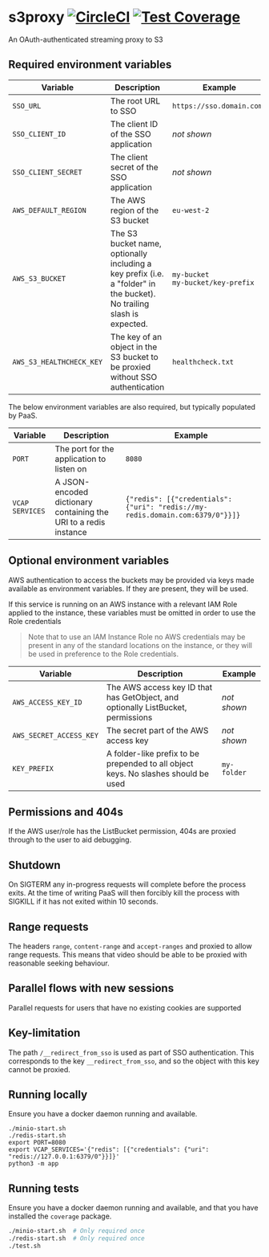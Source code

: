 # s3proxy [![CircleCI](https://circleci.com/gh/uktrade/s3proxy.svg?style=svg)](https://circleci.com/gh/uktrade/s3proxy) [![Test Coverage](https://api.codeclimate.com/v1/badges/80938f6b27356411efd5/test_coverage)](https://codeclimate.com/github/uktrade/s3proxy/test_coverage)

An OAuth-authenticated streaming proxy to S3

## Required environment variables

| Variable                 | Description                                                                                                           | Example                               |
| ------------------------ | --------------------------------------------------------------------------------------------------------------------- | ------------------------------------- |
| `SSO_URL`                | The root URL to SSO                                                                                                   | `https://sso.domain.com/`             |
| `SSO_CLIENT_ID`          | The client ID of the SSO application                                                                                  | _not shown_                           |
| `SSO_CLIENT_SECRET`      | The client secret of the SSO application                                                                              | _not shown_                           |
| `AWS_DEFAULT_REGION`     | The AWS region of the S3 bucket                                                                                       | `eu-west-2`                           |
| `AWS_S3_BUCKET`          | The S3 bucket name, optionally including a key prefix (i.e. a "folder" in the bucket). No trailing slash is expected. | `my-bucket`<br>`my-bucket/key-prefix` |
| `AWS_S3_HEALTHCHECK_KEY` | The key of an object in the S3 bucket to be proxied without SSO authentication                                        | `healthcheck.txt`                     |

The below environment variables are also required, but typically populated by PaaS.

| Variable        | Description                                                      | Example                                                                       |
| --------------- | ---------------------------------------------------------------- | ----------------------------------------------------------------------------- |
| `PORT`          | The port for the application to listen on                        | `8080`                                                                        |
| `VCAP SERVICES` | A JSON-encoded dictionary containing the URI to a redis instance | `{"redis": [{"credentials": {"uri": "redis://my-redis.domain.com:6379/0"}}]}` |

## Optional environment variables

AWS authentication to access the buckets may be provided via keys made available as environment variables. If they are present, they will be used.

If this service is running on an AWS instance with a relevant IAM Role applied to the instance, these variables must be omitted in order to use the Role credentials

> Note that to use an IAM Instance Role no AWS credentials may be present in any of the standard locations on the instance, or they will be used in preference to the Role credentials.

| Variable                | Description                                                                        | Example     |
| ----------------------- | ---------------------------------------------------------------------------------- | ----------- |
| `AWS_ACCESS_KEY_ID`     | The AWS access key ID that has GetObject, and optionally ListBucket, permissions   | _not shown_ |
| `AWS_SECRET_ACCESS_KEY` | The secret part of the AWS access key                                              | _not shown_ |
| `KEY_PREFIX`            | A folder-like prefix to be prepended to all object keys. No slashes should be used | `my-folder` |

## Permissions and 404s

If the AWS user/role has the ListBucket permission, 404s are proxied through to the user to aid debugging.

## Shutdown

On SIGTERM any in-progress requests will complete before the process exits. At the time of writing PaaS will then forcibly kill the process with SIGKILL if it has not exited within 10 seconds.

## Range requests

The headers `range`, `content-range` and `accept-ranges` and proxied to allow range requests. This means that video should be able to be proxied with reasonable seeking behaviour.

## Parallel flows with new sessions

Parallel requests for users that have no existing cookies are supported

## Key-limitation

The path `/__redirect_from_sso` is used as part of SSO authentication. This corresponds to the key `__redirect_from_sso`, and so the object with this key cannot be proxied.

## Running locally

Ensure you have a docker daemon running and available.

```
./minio-start.sh
./redis-start.sh
export PORT=8080
export VCAP_SERVICES='{"redis": [{"credentials": {"uri": "redis://127.0.0.1:6379/0"}}]}'
python3 -m app
```

## Running tests

Ensure you have a docker daemon running and available, and that you have installed the `coverage` package.

```bash
./minio-start.sh  # Only required once
./redis-start.sh  # Only required once
./test.sh
```
